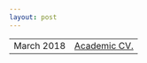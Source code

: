 ```yaml
---
layout: post
---
```


<?php include_once("analyticstracking.php") ?>

<table class="table table-hover">
<tr>
  <td class='col-md-3'>March 2018 </td>
  <td><a href="/downloads/cv/resume.pdf">Academic CV.</a></td>
</tr>
<!-- <tr>
  <td class='col-md-3'>June 2017: Short CV</td>
  <td>  <a href="/downloads/cv/concise_cv.pdf">Concise CV</a> with less verbiage.(Last updated: June 17)</td>
</tr> -->
</table>
